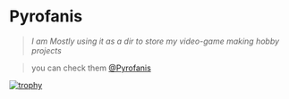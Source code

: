 # Pyrofanis #
 >*I am Mostly using it as a dir to store my video-game making hobby projects*
 
 >  you can check them [@Pyrofanis](https://pyrofanis.itch.io/)

[![trophy](https://github-profile-trophy.vercel.app/?username=ryo-ma)](https://github.com/ryo-ma/github-profile-trophy)
